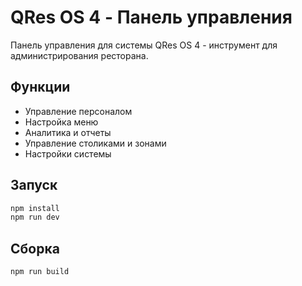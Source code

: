 # QRes OS 4 - Панель управления

Панель управления для системы QRes OS 4 - инструмент для администрирования ресторана.

## Функции
- Управление персоналом
- Настройка меню
- Аналитика и отчеты
- Управление столиками и зонами
- Настройки системы

## Запуск
```bash
npm install
npm run dev
```

## Сборка
```bash
npm run build
```
